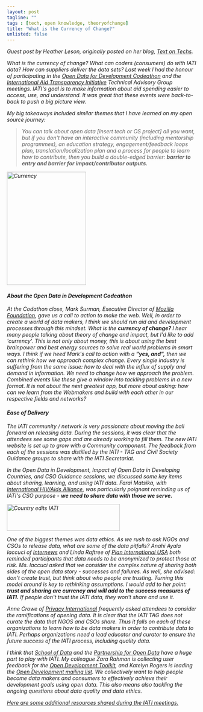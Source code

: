 ```yaml
---
layout: post
tagline: ""
tags : [tech, open knowledge, theoryofchange]
title: "What is the Currency of Change?"
unlisted: false
---
```


<em>Guest post by Heather Leson, originally posted on her blog, <a href="http://textontechs.com" />Text on Techs</a>.

What is the currency of change? What can coders (consumers) do with IATI data? How can suppliers deliver the data sets? Last week I had the honour of participating in the <a href="http://www.open-dev-ouvert.ca/">Open Data for Development Codeathon</a> and the <a href="http://www.aidtransparency.net/">International Aid Transparency Initiative</a> Technical Advisory Group meetings. IATI's goal is to make information about aid spending easier to access, use, and understand. It was great that these events were back-to-back to push a big picture view.  
 
My big takeaways included similar themes that I have learned on my open source journey:

<blockquote>You can talk about open data [insert tech or OS project] all you want, but if you don't have an interactive community (including mentorship programmes), an education strategy, engagement/feedback loops plan, translation/localization plan and a process for people to learn how to contribute, then you build a double-edged barrier: <strong>barrier to entry and barrier for impact/contributor outputs.</strong> </blockquote>

<a href="http://schoolofdata.okfn.org/files/2014/02/Currency.jpg"><img src="http://schoolofdata.okfn.org/files/2014/02/Currency-210x300.jpg" alt="Currency" width="210" height="300" class="alignright size-medium wp-image-6552" /></a>


<h4>About the Open Data in Development Codeathon</h4>

At the Codathon close, Mark Surman, Executive Director of <a href="http://www.mozilla.org/en-US/foundation/">Mozilla Foundation</a>, gave us a call to action to make the web. Well, in order to create a world of data makers, I think we should run aid and development processes through this mindset. What is the <strong>currency of change? </strong> I hear many people talking about theory of change and impact, but I'd like to add <em>'currency'</em>. This is not only about money, this is about using the best brainpower and best energy sources to solve real world problems in smart ways. I think if we heed Mark's call to action with a <strong>"yes, and",</strong> then we can rethink how we approach complex change. Every single industry is suffering from the same issue: how to deal with the influx of supply and demand in information. We need to change how we approach the problem. Combined events like these give a window into tackling problems in a new format. It is not about the next greatest app, but more about asking: <em>how can we learn from the Webmakers</em> and build with each other in our respective fields and networks?  

<h4>Ease of Delivery</h4>
 
The IATI community / network is very passionate about moving the ball forward on releasing data. During the sessions, it was clear that the attendees see some gaps and are already working to fill them.  The new IATI website is set up to grow with a Community component. The feedback from each of the sessions was distilled by the IATI - TAG and Civil Society Guidance groups to share with the IATI Secretariat.  

In the Open Data in Development, Impact of Open Data in Developing Countries, and CSO Guidance sessions, we discussed some key items about sharing, learning, and using IATI data. Farai Matsika, with <a href="http://www.aidsalliance.org/">International HIV/Aids Alliance</a>, was particularly poignant reminding us of IATI's CSO purpose - <strong>we need to share data with those we serve.  </strong> 

<a href="http://schoolofdata.okfn.org/files/2014/02/Country-edits-IATI.png"><img src="http://schoolofdata.okfn.org/files/2014/02/Country-edits-IATI-300x71.png" alt="Country edits IATI" width="300" height="71" class="aligncenter size-medium wp-image-6553" /></a> 

One of the biggest themes was data ethics. As we rush to ask NGOs and CSOs to release data, what are some of the data pitfalls? Anahi Ayala Iaccuci of <a href="http://www.internews.org/">Internews</a> and Linda Raftree of <a href="http://www.planusa.org/"> Plan International USA</a> both reminded participants that data needs to be anonymized to protect those at risk. Ms. Iaccuci asked that we consider the complex nature of sharing both sides of the open data story - successes and failures.  As well, she advised: <em>don't create trust, but think about who people are trusting.</em> Turning this model around is key to rethinking assumptions. I would add to her point: <strong>trust and sharing are currency and will add to the success measures of IATI.</strong> If people don't trust the IATI data, they won't share and use it. 

Anne Crowe of <a href="https://www.privacyinternational.org/">Privacy International</a> frequently asked attendees to consider the ramifications of opening data. It is clear that the IATI TAG does not curate the data that NGOS and CSOs share. Thus it falls on each of these organizations to learn how to be data makers in order to contribute data to IATI. Perhaps organizations need a lead educator and curator to ensure the future success of the IATI process, including quality data. 

I think that <a href="http://schoolofdata.org/">School of Data</a> and the <a href="http://okfn.org/pod/">Partnership for Open Data</a> have a huge part to play with IATI. My colleague Zara Rahman is collecting user feedback for the <a href="http://opendevtoolkit.net/">Open Development Toolkit</a>, and Katelyn Rogers is leading the <a href="https://lists.okfn.org/mailman/listinfo/open-development">Open Development mailing list</a>. We collectively want to help people become data makers and consumers to effectively achieve their development goals using open data. This also means also tackling the ongoing questions about data quality and data ethics. 
 
<a href="http://okfnpad.org/p/iatitag"> 
Here are some additional resources shared during the IATI meetings.</a>